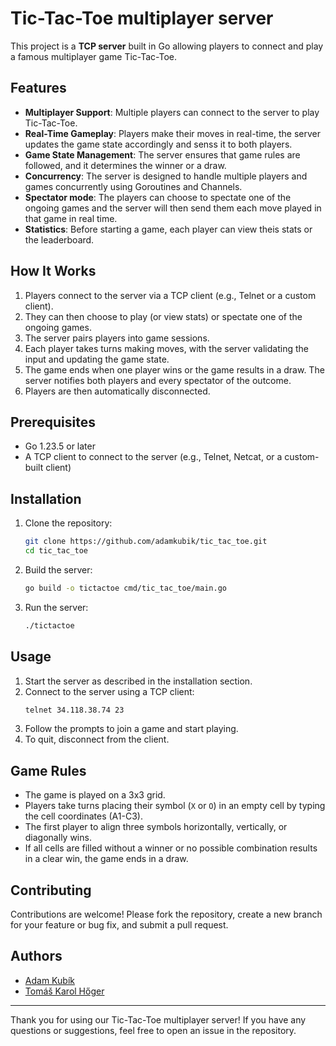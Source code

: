 # Tic-Tac-Toe multiplayer server

This project is a **TCP server** built in Go allowing players to connect and play a famous multiplayer game Tic-Tac-Toe.

## Features

- **Multiplayer Support**: Multiple players can connect to the server to play Tic-Tac-Toe.
- **Real-Time Gameplay**: Players make their moves in real-time, the server updates the game state accordingly and senss it to both players.
- **Game State Management**: The server ensures that game rules are followed, and it determines the winner or a draw.
- **Concurrency**: The server is designed to handle multiple players and games concurrently using Goroutines and Channels.
- **Spectator mode**: The players can choose to spectate one of the ongoing games and the server will then send them each move played in that game in real time.
- **Statistics**: Before starting a game, each player can view theis stats or the leaderboard.

## How It Works

1. Players connect to the server via a TCP client (e.g., Telnet or a custom client).
2. They can then choose to play (or view stats) or spectate one of the ongoing games.
3. The server pairs players into game sessions.
4. Each player takes turns making moves, with the server validating the input and updating the game state.
5. The game ends when one player wins or the game results in a draw. The server notifies both players and every spectator of the outcome.
6. Players are then automatically disconnected.

## Prerequisites

- Go 1.23.5 or later
- A TCP client to connect to the server (e.g., Telnet, Netcat, or a custom-built client)

## Installation

1. Clone the repository:
   ```bash
   git clone https://github.com/adamkubik/tic_tac_toe.git
   cd tic_tac_toe
   ```
2. Build the server:
   ```bash
   go build -o tictactoe cmd/tic_tac_toe/main.go
   ```
3. Run the server:
   ```bash
   ./tictactoe
   ```

## Usage

1. Start the server as described in the installation section.
2. Connect to the server using a TCP client:
   ```bash
   telnet 34.118.38.74 23
   ```
3. Follow the prompts to join a game and start playing.
4. To quit, disconnect from the client.

## Game Rules

- The game is played on a 3x3 grid.
- Players take turns placing their symbol (`X` or `O`) in an empty cell by typing the cell coordinates (A1-C3).
- The first player to align three symbols horizontally, vertically, or diagonally wins.
- If all cells are filled without a winner or no possible combination results in a clear win, the game ends in a draw.


## Contributing

Contributions are welcome! Please fork the repository, create a new branch for your feature or bug fix, and submit a pull request.


## Authors

- [Adam Kubík](https://github.com/adamkubik)
- [Tomáš Karol Hőger](https://github.com/TomasKarolHoger)

---
Thank you for using our Tic-Tac-Toe multiplayer server! If you have any questions or suggestions, feel free to open an issue in the repository.

